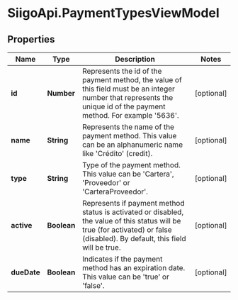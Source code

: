 # SiigoApi.PaymentTypesViewModel

## Properties

Name | Type | Description | Notes
------------ | ------------- | ------------- | -------------
**id** | **Number** | Represents the id of the payment method, the value of this field must be an integer  number that represents the unique id of the payment method. For example &#39;5636&#39;. | [optional] 
**name** | **String** | Represents the name of the payment method. This value can be an alphanumeric name  like &#39;Crédito&#39; (credit). | [optional] 
**type** | **String** | Type of the payment method. This value can be &#39;Cartera&#39;, &#39;Proveedor&#39; or &#39;CarteraProveedor&#39;. | [optional] 
**active** | **Boolean** | Represents if payment method status is activated or disabled,   the value of this status will be true (for activated) or false (disabled).  By default, this field will be true. | [optional] 
**dueDate** | **Boolean** | Indicates if the payment method has an expiration date. This value can be &#39;true&#39; or &#39;false&#39;. | [optional] 


